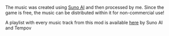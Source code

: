 The music was created using [Suno AI](https://suno.com/) and then processed by me. Since the game is free, the music can be distributed within it for non-commercial use!

A playlist with every music track from this mod is available [here](https://suno.com/playlist/06d53bf4-4c52-49bc-9305-f32801a93947) by Suno AI and Tempov

